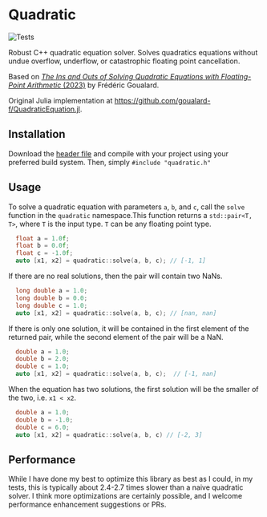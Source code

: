 # Quadratic

![Tests](https://github.com/archermarx/quadratic/actions/workflows/test.yml/badge.svg)

Robust C++ quadratic equation solver. Solves quadratics equations without undue overflow, underflow, or catastrophic floating point cancellation.

Based on [*The Ins and Outs of Solving Quadratic Equations with Floating-Point Arithmetic* (2023)](https://www.authorea.com/users/627556/articles/648473-the-ins-and-outs-of-solving-quadratic-equations-with-floating-point-arithmetic) by Frédéric Goualard.

Original Julia implementation at https://github.com/goualard-f/QuadraticEquation.jl.

## Installation

Download the [header file](https://github.com/archermarx/quadratic/include/header.h) and compile with your project using your preferred build system. Then, simply `#include "quadratic.h"`

## Usage

To solve a quadratic equation with parameters `a`, `b`, and `c`, call the `solve` function in the `quadratic` namespace.This function returns a ```std::pair<T, T>```, where `T` is the input type. `T` can be any floating point type.

```cpp
  float a = 1.0f;
  float b = 0.0f;
  float c = -1.0f;
  auto [x1, x2] = quadratic::solve(a, b, c); // [-1, 1]
```

If there are no real solutions, then the pair will contain two NaNs. 

```cpp
  long double a = 1.0;
  long double b = 0.0;
  long double c = 1.0;
  auto [x1, x2] = quadratic::solve(a, b, c); // [nan, nan]
```

If there is only one solution, it will be contained in the first element of the returned pair, while the second element of the pair will be a NaN. 

```cpp
  double a = 1.0;
  double b = 2.0;
  double c = 1.0;
  auto [x1, x2] = quadratic::solve(a, b, c);  // [-1, nan]
```

When the equation has two solutions, the first solution will be the smaller of the two, i.e. `x1 < x2`. 

```cpp
  double a = 1.0;
  double b = -1.0;
  double c = 6.0;
  auto [x1, x2] = quadratic::solve(a, b, c) // [-2, 3]
```

## Performance

While I have done my best to optimize this library as best as I could, in my tests, this is typically about 2.4-2.7 times slower than a naive quadratic solver. I think more optimizations are certainly possible, and I welcome performance enhancement suggestions or PRs.

